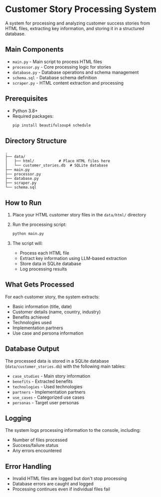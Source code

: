 # Customer Story Processing System

A system for processing and analyzing customer success stories from HTML files, extracting key information, and storing it in a structured database.

## Main Components

- `main.py` - Main script to process HTML files
- `processor.py` - Core processing logic for stories
- `database.py` - Database operations and schema management
- `schema.sql` - Database schema definition
- `scraper.py` - HTML content extraction and processing

## Prerequisites

- Python 3.8+
- Required packages:
  ```bash
  pip install beautifulsoup4 schedule
  ```

## Directory Structure

```
.
├── data/
│   ├── html/           # Place HTML files here
│   └── customer_stories.db  # SQLite database
├── main.py
├── processor.py
├── database.py
├── scraper.py
└── schema.sql
```

## How to Run

1. Place your HTML customer story files in the `data/html/` directory

2. Run the processing script:
   ```bash
   python main.py
   ```

3. The script will:
   - Process each HTML file
   - Extract key information using LLM-based extraction
   - Store data in SQLite database
   - Log processing results

## What Gets Processed

For each customer story, the system extracts:
- Basic information (title, date)
- Customer details (name, country, industry)
- Benefits achieved
- Technologies used
- Implementation partners
- Use case and persona information

## Database Output

The processed data is stored in a SQLite database (`data/customer_stories.db`) with the following main tables:
- `case_studies` - Main story information
- `benefits` - Extracted benefits
- `technologies` - Used technologies
- `partners` - Implementation partners
- `use_cases` - Categorized use cases
- `personas` - Target user personas

## Logging

The system logs processing information to the console, including:
- Number of files processed
- Success/failure status
- Any errors encountered

## Error Handling

- Invalid HTML files are logged but don't stop processing
- Database errors are caught and logged
- Processing continues even if individual files fail 